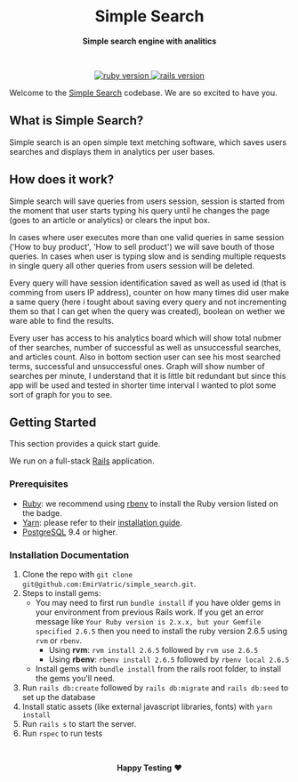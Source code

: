 <p align="center">
  <h1 align="center">Simple Search</h1>
  <p align="center"><strong>Simple search engine with analitics</strong></p>
</p>
<br>
<p align="center">
  <a href="https://www.ruby-lang.org/en/">
    <img src="https://img.shields.io/badge/Ruby-v2.6.5-brightgreen.svg" alt="ruby version">
  </a>
  <a href="http://rubyonrails.org/">
    <img src="https://img.shields.io/badge/Rails-v6.0.3-brightgreen.svg" alt="rails version">
  </a>
</p>

Welcome to the [Simple Search](https://helpjuice-simple-search.herokuapp.com/) codebase. We are so excited to have you.

## What is Simple Search?
Simple search is an open simple text metching software, which saves users searches and displays them in analytics per user bases.

## How does it work?

Simple search will save queries from users session, session is started from the moment that user starts typing his query until he changes the page (goes to an article or analytics) or clears the input box.

In cases where user executes more than one valid queries in same session ('How to buy product', 'How to sell product') we will save bouth of those queries. In cases when user is typing slow and is sending multiple requests in single query all other queries from users session will be deleted.

Every query will have session identification saved as well as used id (that is comming from users IP address), counter on how many times did user make a same query (here i tought about saving every query and not incrementing them so that I can get when the query was created), boolean on wether we ware able to find the results.

Every user has access to his analytics board which will show total nubmer of ther searches, number of successful as well as unsuccessful searches, and articles count. Also in bottom section user can see his most searched terms, successful and unsuccessful ones. Graph will show number of searches per minute, I understand that it is little bit redundant but since this app will be used and tested in shorter time interval I wanted to plot some sort of graph for you to see.

## Getting Started

This section provides a quick start guide.

We run on a full-stack [Rails](https://rubyonrails.org/) application.

### Prerequisites

- [Ruby](https://www.ruby-lang.org/en/): we recommend using
  [rbenv](https://github.com/rbenv/rbenv) to install the Ruby version listed on
  the badge.
- [Yarn](https://yarnpkg.com/): please refer to their
  [installation guide](https://yarnpkg.com/en/docs/install).
- [PostgreSQL](https://www.postgresql.org/) 9.4 or higher.

### Installation Documentation

1. Clone the repo with `git clone git@github.com:EmirVatric/simple_search.git`.
2. Steps to install gems:
   - You may need to first run `bundle install` if you have older gems in your environment from previous Rails work. If you get an error message like `Your Ruby version is 2.x.x, but your Gemfile specified 2.6.5` then you need to install the ruby version 2.6.5 using `rvm` or `rbenv`.
     - Using **rvm**: `rvm install 2.6.5` followed by `rvm use 2.6.5`
     - Using **rbenv**: `rbenv install 2.6.5` followed by `rbenv local 2.6.5`
   - Install gems with `bundle install` from the rails root folder, to install the gems you'll need.
3. Run `rails db:create` followed by `rails db:migrate` and `rails db:seed` to set up the database
4. Install static assets (like external javascript libraries, fonts) with `yarn install`
5. Run `rails s` to start the server.
6. Run `rspec` to run tests

<br>

<p align="center">
  <strong>Happy Testing</strong> ❤️
</p>
